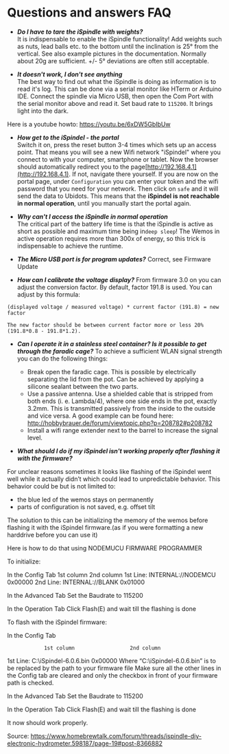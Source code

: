 # Questions and answers FAQ

- ***Do I have to tare the iSpindle with weights?***  
It is indispensable to enable the iSpindle functionality! Add weights such as nuts, lead balls etc. to the bottom  until the inclination is 25° from the vertical. See also example pictures in the documentation. Normally about 20g are sufficient. +/- 5° deviations are often still acceptable.

- ***It doesn't work, I don't see anything***  
The best way to find out what the iSpindle is doing as information is to read it's log. This can be done via a serial monitor like HTerm or Arduino IDE. Connect the spindle via Micro USB, then open the Com Port with the serial monitor above and read it. Set baud rate to `115200`. It brings light into the dark.

Here is a youtube howto: https://youtu.be/6xDW5GbIbUw

- ***How get to the iSpindel - the portal***  
Switch it on, press the reset button 3-4 times which sets up an access point. That means you will see a new Wifi network "iSpindel" where you connect to with your computer, smartphone or tablet. Now the browser should automatically redirect you to the page[http://192.168.4.1](http://192.168.4.1). If not, navigate there yourself.
If you are now on the portal page, under `Configuration` you can enter your token and the wifi password that you need for your network. Then click on `safe` and it will send the data to Ubidots. This means that the **iSpindel is not reachable in normal operation**, until you manually start the portal again.

- ***Why can't I access the iSpindle in normal operation***  
The critical part of the battery life time is that the iSpindle is active as short as possible and maximum time being in`deep sleep`! The Wemos in active operation requires more than 300x of energy, so this trick is indispensable to achieve the runtime.

- ***The Micro USB port is for program updates?***
Correct, see Firmware Update

- ***How can I calibrate the voltage display?***
From firmware 3.0 on you can adjust the conversion factor. By default, factor 191.8 is used. You can adjust by this formula:
````
(displayed voltage / measured voltage) * current factor (191.8) = new factor

The new factor should be between current factor more or less 20% (191.8*0.8 - 191.8*1.2).
````
- ***Can I operate it in a stainless steel container? Is it possible to get through the faradic cage?***
To achieve a sufficient WLAN signal strength you can do the following things:

  - Break open the faradic cage. This is possible by electrically separating the lid from the pot. Can be achieved by applying a silicone sealant between the two parts.
  - Use a passive antenna. Use a shielded cable that is stripped from both ends (i. e. Lambda/4), where one side ends in the pot, exactly 3.2mm. This is transmitted passively from the inside to the outside and vice versa. A good example can be found here: http://hobbybrauer.de/forum/viewtopic.php?p=208782#p208782
  - Install a wifi range extender next to the barrel to increase the signal level.

-  ***What should I do if my iSpindel isn't working properly after flashing it with the firmware?***

For unclear reasons sometimes it looks like flashing of the iSpindel went well while it actually didn’t which could lead to unpredictable behavior.
This behavior could be but is not limited to:
-	the blue led of the wemos stays on permanently
-	parts of configuration is not saved, e.g. offset tilt

The solution to this can be initializing the memory of the wemos before flashing it with the iSpindel firmware.(as if you were formatting a new harddrive before you can use it)

Here is how to do that using NODEMUCU FIRMWARE PROGRAMMER

To initialize:

In the Config Tab
		      1st column			    2nd column
1st Line:	INTERNAL://NODEMCU	0x00000
2nd Line:	INTERNAL://BLANK		0x01000

In the Advanced Tab
Set the Baudrate to 115200

In the Operation Tab
Click Flash(E) and wait till the flashing is done

To flash with the iSpindel firmware:

In the Config Tab

		        1st column			        2nd column
1st Line: 	C:\iSpindel-6.0.6.bin 	0x00000
Where “C:\iSpindel-6.0.6.bin” is to be replaced by the path to your firmware file
Make sure all the other lines in the Config tab are cleared and only the checkbox in front of your firmware path is checked.

In the Advanced Tab
Set the Baudrate to 115200

In the Operation Tab
Click Flash(E) and wait till the flashing is done

It now should work properly.

Source: https://www.homebrewtalk.com/forum/threads/ispindle-diy-electronic-hydrometer.598187/page-19#post-8366882
